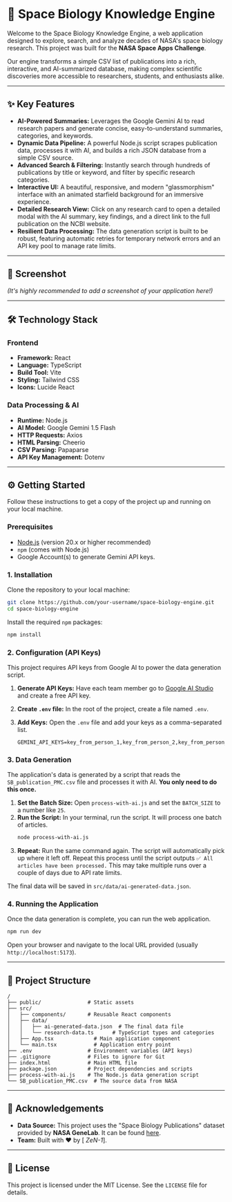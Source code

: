 # 🚀 Space Biology Knowledge Engine

Welcome to the Space Biology Knowledge Engine, a web application designed to explore, search, and analyze decades of NASA's space biology research. This project was built for the **NASA Space Apps Challenge**.

Our engine transforms a simple CSV list of publications into a rich, interactive, and AI-summarized database, making complex scientific discoveries more accessible to researchers, students, and enthusiasts alike.

-----

## ✨ Key Features

  * **AI-Powered Summaries:** Leverages the Google Gemini AI to read research papers and generate concise, easy-to-understand summaries, categories, and keywords.
  * **Dynamic Data Pipeline:** A powerful Node.js script scrapes publication data, processes it with AI, and builds a rich JSON database from a simple CSV source.
  * **Advanced Search & Filtering:** Instantly search through hundreds of publications by title or keyword, and filter by specific research categories.
  * **Interactive UI:** A beautiful, responsive, and modern "glassmorphism" interface with an animated starfield background for an immersive experience.
  * **Detailed Research View:** Click on any research card to open a detailed modal with the AI summary, key findings, and a direct link to the full publication on the NCBI website.
  * **Resilient Data Processing:** The data generation script is built to be robust, featuring automatic retries for temporary network errors and an API key pool to manage rate limits.

-----

## 📸 Screenshot

*(It's highly recommended to add a screenshot of your application here\!)*

-----

## 🛠️ Technology Stack

### Frontend

  * **Framework:** React
  * **Language:** TypeScript
  * **Build Tool:** Vite
  * **Styling:** Tailwind CSS
  * **Icons:** Lucide React

### Data Processing & AI

  * **Runtime:** Node.js
  * **AI Model:** Google Gemini 1.5 Flash
  * **HTTP Requests:** Axios
  * **HTML Parsing:** Cheerio
  * **CSV Parsing:** Papaparse
  * **API Key Management:** Dotenv

-----

## ⚙️ Getting Started

Follow these instructions to get a copy of the project up and running on your local machine.

### Prerequisites

  * [Node.js](https://nodejs.org/) (version 20.x or higher recommended)
  * `npm` (comes with Node.js)
  * Google Account(s) to generate Gemini API keys.

### 1\. Installation

Clone the repository to your local machine:

```bash
git clone https://github.com/your-username/space-biology-engine.git
cd space-biology-engine
```

Install the required `npm` packages:

```bash
npm install
```

### 2\. Configuration (API Keys)

This project requires API keys from Google AI to power the data generation script.

1.  **Generate API Keys:** Have each team member go to [Google AI Studio](https://aistudio.google.com/) and create a free API key.

2.  **Create `.env` file:** In the root of the project, create a file named `.env`.

3.  **Add Keys:** Open the `.env` file and add your keys as a comma-separated list.

    ```
    GEMINI_API_KEYS=key_from_person_1,key_from_person_2,key_from_person_3
    ```

### 3\. Data Generation

The application's data is generated by a script that reads the `SB_publication_PMC.csv` file and processes it with AI. **You only need to do this once.**

1.  **Set the Batch Size:** Open `process-with-ai.js` and set the `BATCH_SIZE` to a number like `25`.
2.  **Run the Script:** In your terminal, run the script. It will process one batch of articles.
    ```bash
    node process-with-ai.js
    ```
3.  **Repeat:** Run the same command again. The script will automatically pick up where it left off. Repeat this process until the script outputs `✅ All articles have been processed.` This may take multiple runs over a couple of days due to API rate limits.

The final data will be saved in `src/data/ai-generated-data.json`.

### 4\. Running the Application

Once the data generation is complete, you can run the web application.

```bash
npm run dev
```

Open your browser and navigate to the local URL provided (usually `http://localhost:5173`).

-----

## 📂 Project Structure

```
/
├── public/               # Static assets
├── src/
│   ├── components/       # Reusable React components
│   ├── data/
│   │   ├── ai-generated-data.json  # The final data file
│   │   └── research-data.ts      # TypeScript types and categories
│   ├── App.tsx             # Main application component
│   └── main.tsx            # Application entry point
├── .env                  # Environment variables (API keys)
├── .gitignore            # Files to ignore for Git
├── index.html            # Main HTML file
├── package.json          # Project dependencies and scripts
├── process-with-ai.js    # The Node.js data generation script
└── SB_publication_PMC.csv  # The source data from NASA
```

-----

## 🙏 Acknowledgements

  * **Data Source:** This project uses the "Space Biology Publications" dataset provided by **NASA GeneLab**. It can be found [here](https://www.google.com/search?q=https://github.com/jgalazka/SB_publications).
  * **Team:** Built with ❤️ by [ *ZeN-1*].

-----

## 📜 License

This project is licensed under the MIT License. See the `LICENSE` file for details.
